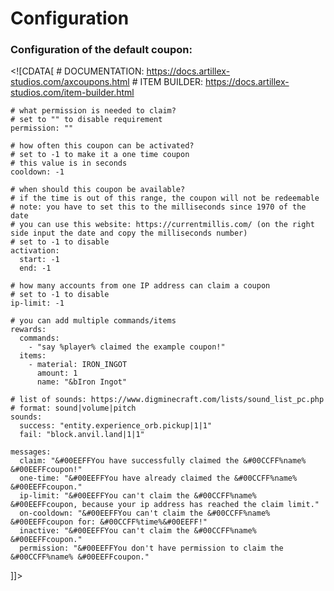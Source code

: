 # Configuration

### Configuration of the default coupon:
<procedure title="coupons/example.yml" collapsible="true"><step>
<code-block lang="yaml" ignore-vars="true" collapsible="false" validate="false">
    <![CDATA[
    # DOCUMENTATION: https://docs.artillex-studios.com/axcoupons.html
    # ITEM BUILDER: https://docs.artillex-studios.com/item-builder.html
    
    # what permission is needed to claim?
    # set to "" to disable requirement
    permission: ""
    
    # how often this coupon can be activated?
    # set to -1 to make it a one time coupon
    # this value is in seconds
    cooldown: -1
    
    # when should this coupon be available?
    # if the time is out of this range, the coupon will not be redeemable
    # note: you have to set this to the milliseconds since 1970 of the date
    # you can use this website: https://currentmillis.com/ (on the right side input the date and copy the milliseconds number)
    # set to -1 to disable
    activation:
      start: -1
      end: -1
    
    # how many accounts from one IP address can claim a coupon
    # set to -1 to disable
    ip-limit: -1
    
    # you can add multiple commands/items
    rewards:
      commands:
        - "say %player% claimed the example coupon!"
      items:
        - material: IRON_INGOT
          amount: 1
          name: "&bIron Ingot"
    
    # list of sounds: https://www.digminecraft.com/lists/sound_list_pc.php
    # format: sound|volume|pitch
    sounds:
      success: "entity.experience_orb.pickup|1|1"
      fail: "block.anvil.land|1|1"
    
    messages:
      claim: "&#00EEFFYou have successfully claimed the &#00CCFF%name% &#00EEFFcoupon!"
      one-time: "&#00EEFFYou have already claimed the &#00CCFF%name% &#00EEFFcoupon."
      ip-limit: "&#00EEFFYou can't claim the &#00CCFF%name% &#00EEFFcoupon, because your ip address has reached the claim limit."
      on-cooldown: "&#00EEFFYou can't claim the &#00CCFF%name% &#00EEFFcoupon for: &#00CCFF%time%&#00EEFF!"
      inactive: "&#00EEFFYou can't claim the &#00CCFF%name% &#00EEFFcoupon."
      permission: "&#00EEFFYou don't have permission to claim the &#00CCFF%name% &#00EEFFcoupon."
]]>
</code-block></step>
</procedure>
